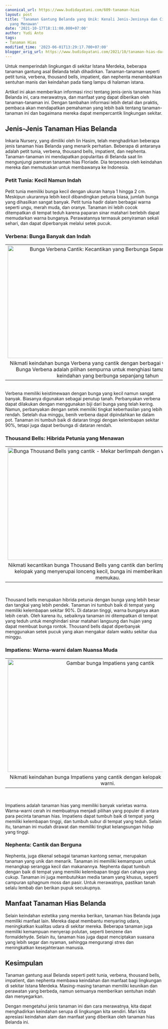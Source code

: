 ```yaml
---
canonical_url: https://www.budidayatani.com/609-tanaman-hias
layout: post
title: 'Tanaman Gantung Belanda yang Unik: Kenali Jenis-Jenisnya dan Ciptakan Lingkungan
  yang Menawan'
date: '2021-10-17T18:11:00.000+07:00'
author: Yudi Anto
tags:
- Tanaman Hias
modified_time: '2023-06-01T13:29:17.700+07:00'
blogger_orig_url: https://www.budidayatani.com/2021/10/tanaman-hias-dari-belanda-digantung-di.html
---
```


<p>Untuk memperindah lingkungan di sekitar Istana Merdeka, beberapa tanaman gantung asal Belanda telah dihadirkan. Tanaman-tanaman seperti petit tunia, verbena, thousand bells, impatient, dan nephenta menambahkan sentuhan manis dan keindahan pada tiang lampu di halaman istana.</p><p>Artikel ini akan memberikan informasi rinci tentang jenis-jenis tanaman hias Belanda ini, cara merawatnya, dan manfaat yang dapat diberikan oleh tanaman-tanaman ini. Dengan tambahan informasi lebih detail dan praktis, pembaca akan mendapatkan pemahaman yang lebih baik tentang tanaman-tanaman ini dan bagaimana mereka dapat mempercantik lingkungan sekitar.</p><h2>Jenis-Jenis Tanaman Hias Belanda</h2><p>Inkaria Nursery, yang dimiliki oleh Iin Hasim, telah menghadirkan beberapa jenis tanaman hias Belanda yang menarik perhatian. Beberapa di antaranya adalah petit tunia, verbena, thousand bells, impatient, dan nephenta. Tanaman-tanaman ini mendapatkan popularitas di Belanda saat Iin mengunjungi pameran tanaman hias Floriade. Dia terpesona oleh keindahan mereka dan memutuskan untuk membawanya ke Indonesia.</p><h3>Petit Tunia: Kecil Namun Indah</h3><p>Petit tunia memiliki bunga kecil dengan ukuran hanya 1 hingga 2 cm. Meskipun ukurannya lebih kecil dibandingkan petunia biasa, jumlah bunga yang dihasilkan sangat banyak. Petit tunia hadir dalam berbagai warna seperti ungu, merah muda, dan oranye. Tanaman ini lebih cocok ditempatkan di tempat teduh karena paparan sinar matahari berlebih dapat memudarkan warna bunganya. Perawatannya termasuk penyiraman sekali sehari, dan dapat diperbanyak melalui setek pucuk.</p><h3>Verbena: Bunga Banyak dan Indah</h3><p></p><table align="center" cellpadding="0" cellspacing="0" class="tr-caption-container" style="margin-left: auto; margin-right: auto;"><tbody><tr><td style="text-align: center;"><a href="https://blogger.googleusercontent.com/img/b/R29vZ2xl/AVvXsEgqHS0PU2XfXSoJI6hke7kPpi4EcJq8IFKmhWkDKuZfNSWyVJyn1fCU4noeWc2sNH5IC4Zw_w3XORRxQgfmD-h2ovxSWadLT18BH1w0dMDUO6IOH20phfzgXoR04GNrp25diI_WuwXIaWUg6QjLoz4M3fQxQbhIfe5GyUxi4A9xvJJOMlCyHurFFyXDJA/s2133/Verbena.jpg" style="margin-left: auto; margin-right: auto;"><img alt="Bunga Verbena Cantik: Kecantikan yang Berbunga Sepanjang Tahun" border="0" data-original-height="1200" data-original-width="2133" height="360" src="https://blogger.googleusercontent.com/img/b/R29vZ2xl/AVvXsEgqHS0PU2XfXSoJI6hke7kPpi4EcJq8IFKmhWkDKuZfNSWyVJyn1fCU4noeWc2sNH5IC4Zw_w3XORRxQgfmD-h2ovxSWadLT18BH1w0dMDUO6IOH20phfzgXoR04GNrp25diI_WuwXIaWUg6QjLoz4M3fQxQbhIfe5GyUxi4A9xvJJOMlCyHurFFyXDJA/w640-h360/Verbena.jpg" title="Cantiknya bunga Verbena berwarna-warni yang tumbuh subur" width="640" /></a></td></tr><tr><td class="tr-caption" style="text-align: center;">Nikmati keindahan bunga Verbena yang cantik dengan berbagai warna yang cerah. Bunga Verbena adalah pilihan sempurna untuk menghiasi taman Anda dengan keindahan yang berbunga sepanjang tahun<br /></td></tr></tbody></table><div><br /></div><div>Verbena memiliki keistimewaan dengan bunga yang kecil namun sangat banyak. Biasanya digunakan sebagai penutup tanah. Perbanyakan verbena dapat dilakukan dengan menggunakan biji dari bunga yang telah kering. Namun, perbanyakan dengan setek memiliki tingkat keberhasilan yang lebih rendah. Setelah dua minggu, benih verbena dapat dipindahkan ke dalam pot. Tanaman ini tumbuh baik di dataran tinggi dengan kelembapan sekitar 90%, tetapi juga dapat berbunga di dataran rendah.<p></p><h3>Thousand Bells: Hibrida Petunia yang Menawan</h3><table align="center" cellpadding="0" cellspacing="0" class="tr-caption-container" style="margin-left: auto; margin-right: auto;"><tbody><tr><td style="text-align: center;"><a href="https://blogger.googleusercontent.com/img/b/R29vZ2xl/AVvXsEgLbzn5437aEPijt2n54OLESO825AtRrRg8Fk_-jDt9h02hKg1e8ddmo3HmFSXCa5SarpJyHBkTZQZoNbowUCpnslJyWAJjHDivwQis94Iw7JoJdPT29uTcvl7pEvMLlO6kbqETDJKMZccway-4fPy9rsxwp0BfQd6wXNa4JO_e8DNRta2H7LjQCosqSA/s2133/Thousand%20Bells.jpg" imageanchor="1" style="margin-left: auto; margin-right: auto;"><img alt="Bunga Thousand Bells yang cantik - Mekar berlimpah dengan warna-warni cerah" border="0" data-original-height="1200" data-original-width="2133" height="360" src="https://blogger.googleusercontent.com/img/b/R29vZ2xl/AVvXsEgLbzn5437aEPijt2n54OLESO825AtRrRg8Fk_-jDt9h02hKg1e8ddmo3HmFSXCa5SarpJyHBkTZQZoNbowUCpnslJyWAJjHDivwQis94Iw7JoJdPT29uTcvl7pEvMLlO6kbqETDJKMZccway-4fPy9rsxwp0BfQd6wXNa4JO_e8DNRta2H7LjQCosqSA/w640-h360/Thousand%20Bells.jpg" title="Bunga Thousand Bells: Keindahan Mekar yang Cantik" width="640" /></a></td></tr><tr><td class="tr-caption" style="text-align: center;">Nikmati kecantikan bunga Thousand Bells yang cantik dan berlimpah warna. Dengan kelopak yang menyerupai lonceng kecil, bunga ini memberikan keindahan yang memukau.</td></tr></tbody></table><div><br /></div><p>Thousand bells merupakan hibrida petunia dengan bunga yang lebih besar dan tangkai yang lebih pendek. Tanaman ini tumbuh baik di tempat yang memiliki kelembapan sekitar 90%. Di dataran tinggi, warna bunganya akan lebih cerah. Oleh karena itu, sebaiknya tanaman ini ditempatkan di tempat yang teduh untuk menghindari sinar matahari langsung dan hujan yang dapat membuat bunga rontok. Thousand bells dapat diperbanyak menggunakan setek pucuk yang akan mengakar dalam waktu sekitar dua minggu.</p><h3>Impatiens: Warna-warni dalam Nuansa Muda</h3><table align="center" cellpadding="0" cellspacing="0" class="tr-caption-container" style="margin-left: auto; margin-right: auto;"><tbody><tr><td style="text-align: center;"><a href="https://blogger.googleusercontent.com/img/b/R29vZ2xl/AVvXsEi8rCrtE4ok9uoo4qB_ZNNzRbBnUSwOh0QtLNeHm7FDaJfYnbr3glTEft3eFpOEQcOmg8nLOtBqRe6h1oExoO3y6QW8UDGzDUm2H_hBqJWGS5i78Gtyc8BpQL2JfEad3m-PfPi4A2szMJRspAOOasa76k6zBrcyVm8bkyoG6wH1GCHrMpOsXJz9sRIDrA/s2133/Impatiens.jpg" imageanchor="1" style="margin-left: auto; margin-right: auto;"><img alt="Gambar bunga Impatiens yang cantik" border="0" data-original-height="1200" data-original-width="2133" height="360" src="https://blogger.googleusercontent.com/img/b/R29vZ2xl/AVvXsEi8rCrtE4ok9uoo4qB_ZNNzRbBnUSwOh0QtLNeHm7FDaJfYnbr3glTEft3eFpOEQcOmg8nLOtBqRe6h1oExoO3y6QW8UDGzDUm2H_hBqJWGS5i78Gtyc8BpQL2JfEad3m-PfPi4A2szMJRspAOOasa76k6zBrcyVm8bkyoG6wH1GCHrMpOsXJz9sRIDrA/w640-h360/Impatiens.jpg" title="Impatiens: Kecantikan Bunga yang Memikat" width="640" /></a></td></tr><tr><td class="tr-caption" style="text-align: center;">Nikmati keindahan bunga Impatiens yang cantik dengan kelopak lembut berwarna-warni.</td></tr></tbody></table><div><br /></div><p>Impatiens adalah tanaman hias yang memiliki banyak varietas warna. Warna-warni cerah ini membuatnya menjadi pilihan yang populer di antara para pecinta tanaman hias. Impatiens dapat tumbuh baik di tempat yang memiliki kelembapan tinggi, dan tumbuh subur di tempat yang teduh. Selain itu, tanaman ini mudah dirawat dan memiliki tingkat kelangsungan hidup yang tinggi.</p><h3>Nephenta: Cantik dan Berguna</h3><p>Nephenta, juga dikenal sebagai tanaman kantong semar, merupakan tanaman yang unik dan menarik. Tanaman ini memiliki kemampuan untuk menangkap serangga kecil dan makanannya. Nephenta dapat tumbuh dengan baik di tempat yang memiliki kelembapan tinggi dan cahaya yang cukup. Tanaman ini juga membutuhkan media tanam yang khusus, seperti campuran sphagnum moss dan pasir. Untuk merawatnya, pastikan tanah selalu lembab dan berikan pupuk secukupnya.</p><h2>Manfaat Tanaman Hias Belanda</h2><p>Selain keindahan estetika yang mereka berikan, tanaman hias Belanda juga memiliki manfaat lain. Mereka dapat membantu menyaring udara, meningkatkan kualitas udara di sekitar mereka. Beberapa tanaman juga memiliki kemampuan menyerap polutan, seperti benzene dan formaldehyde. Selain itu, tanaman hias juga dapat menciptakan suasana yang lebih segar dan nyaman, sehingga mengurangi stres dan meningkatkan kesejahteraan manusia.</p><h2>Kesimpulan</h2><p>Tanaman gantung asal Belanda seperti petit tunia, verbena, thousand bells, impatient, dan nephenta membawa keindahan dan manfaat bagi lingkungan di sekitar Istana Merdeka. Masing-masing tanaman memiliki keunikan dan perawatan yang berbeda, namun semuanya memberikan sentuhan indah dan menyegarkan.</p><p>Dengan mengetahui jenis tanaman ini dan cara merawatnya, kita dapat menghadirkan keindahan serupa di lingkungan kita sendiri. Mari kita apresiasi keindahan alam dan manfaat yang diberikan oleh tanaman hias Belanda ini.</p></div>
